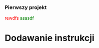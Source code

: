 ### Pierwszy projekt
<style>
#id{
  color: red;
  }
</style>
<span id="id">rewdfs</span>
<font color="green">asasdf</font>
# Dodawanie instrukcji
